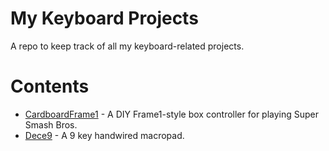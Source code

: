 # My Keyboard Projects

A repo to keep track of all my keyboard-related projects.

# Contents

- [CardboardFrame1](/CardboardFrame1) - A DIY Frame1-style box controller for playing Super Smash Bros.
- [Dece9](/Dece9) - A 9 key handwired macropad.
